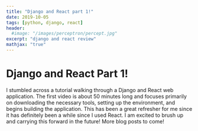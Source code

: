 ```yaml
---
title: "Django and React part 1!"
date: 2019-10-05
tags: [python, django, react]
header:
  #image: "/images/perceptron/percept.jpg"
excerpt: "django and react review"
mathjax: "true"
---
```


# Django and React Part 1!

I stumbled across a tutorial walking through a Django and React web application. The first video is about 50 minutes long and focuses primarily on downloading the necessary tools, setting up the environment, and begins building the application. This has been a great refresher for me since it has definitely been a while since I used React. I am excited to brush up and carrying this forward in the future! More blog posts to come!

